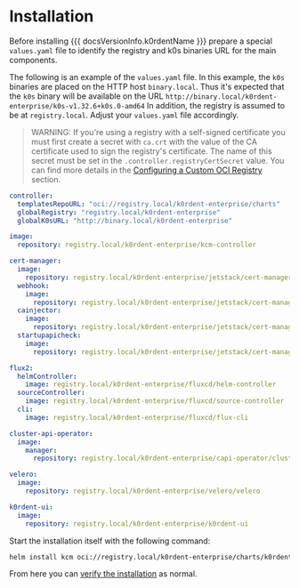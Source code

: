 # Installation

Before installing {{{ docsVersionInfo.k0rdentName }}} prepare a special
`values.yaml` file to identify the registry and k0s binaries URL for the main
components.

The following is an example of the `values.yaml` file. In this example, the
`k0s` binaries are placed on the HTTP host `binary.local`. Thus it's expected
that the `k0s` binary will be available on the URL
`http://binary.local/k0rdent-enterprise/k0s-v1.32.6+k0s.0-amd64` In addition,
the registry is assumed to be at `registry.local`. Adjust your `values.yaml`
file accordingly.

> WARNING:
> If you're using a registry with a self-signed certificate you must first create a
> secret with `ca.crt` with the value of the CA certificate used to sign the registry's
> certificate. The name of this secret must be set in the
> `.controller.registryCertSecret` value. You can find more details in the
> [Configuring a Custom OCI Registry](../../../appendix/appendix-extend-mgmt.md#configuring-a-custom-oci-registry-for-kcm-components)
> section.

```yaml
controller:
  templatesRepoURL: "oci://registry.local/k0rdent-enterprise/charts"
  globalRegistry: "registry.local/k0rdent-enterprise"
  globalK0sURL: "http://binary.local/k0rdent-enterprise"

image:
  repository: registry.local/k0rdent-enterprise/kcm-controller

cert-manager:
  image:
    repository: registry.local/k0rdent-enterprise/jetstack/cert-manager-controller
  webhook:
    image:
      repository: registry.local/k0rdent-enterprise/jetstack/cert-manager-webhook
  cainjector:
    image:
      repository: registry.local/k0rdent-enterprise/jetstack/cert-manager-cainjector
  startupapicheck:
    image:
      repository: registry.local/k0rdent-enterprise/jetstack/cert-manager-startupapicheck

flux2:
  helmController:
    image: registry.local/k0rdent-enterprise/fluxcd/helm-controller
  sourceController:
    image: registry.local/k0rdent-enterprise/fluxcd/source-controller
  cli:
    image: registry.local/k0rdent-enterprise/fluxcd/flux-cli

cluster-api-operator:
  image:
    manager:
      repository: registry.local/k0rdent-enterprise/capi-operator/cluster-api-operator

velero:
  image:
    repository: registry.local/k0rdent-enterprise/velero/velero

k0rdent-ui:
  image:
    repository: registry.local/k0rdent-enterprise/k0rdent-ui
```

Start the installation itself with the following command:

```bash
helm install kcm oci://registry.local/k0rdent-enterprise/charts/k0rdent-enterprise --version {{{ extra.docsVersionInfo.k0rdentDotVersion }}} -n kcm-system --create-namespace -f kcm-values.yaml
```

From here you can [verify the installation](../verify-install.md) as normal.
